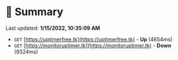 # 📖 Summary
Last updated: **1/15/2022, 10:35:09 AM**

- `GET` [https://uptimerfree.tk](https://uptimerfree.tk) - **Up** (4654ms)
- `GET` [https://monitoruptimer.tk](https://monitoruptimer.tk) - **Down** (9324ms)
